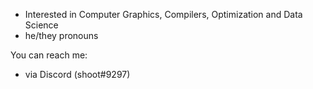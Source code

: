 - Interested in Computer Graphics, Compilers, Optimization and Data Science
- he/they pronouns

You can reach me:
- via Discord (shoot#9297)
